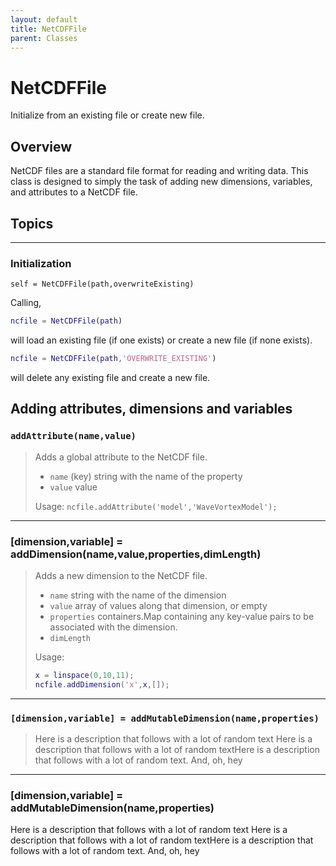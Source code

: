 ```yaml
---
layout: default
title: NetCDFFile
parent: Classes
---
```

#  NetCDFFile

Initialize from an existing file or create new file.

## Overview

NetCDF files are a standard file format for reading and writing data. This class is designed to simply the task of adding new dimensions, variables, and attributes to a NetCDF file.


## Topics

---

### Initialization

`self = NetCDFFile(path,overwriteExisting)`

Calling,
```matlab
ncfile = NetCDFFile(path)
```
will load an existing file (if one exists) or create a new file (if none exists).
```matlab
ncfile = NetCDFFile(path,'OVERWRITE_EXISTING')
```
will delete any existing file and create a new file.

## Adding attributes, dimensions and variables

### `addAttribute(name,value)`
> Adds a global attribute to the NetCDF file.
>
> - `name` (key) string with the name of the property
> - `value` value
>
> Usage: `ncfile.addAttribute('model','WaveVortexModel');`

---

### [dimension,variable] = addDimension(name,value,properties,dimLength)
> Adds a new dimension to the NetCDF file.
>
> - `name` string with the name of the dimension
> - `value` array of values along that dimension, or empty
> - `properties` containers.Map containing any key-value pairs to be associated with the dimension.
> - `dimLength` 
>
> Usage:
> ```matlab
> x = linspace(0,10,11);
> ncfile.addDimension('x',x,[]);
> ```

---

### `[dimension,variable] = addMutableDimension(name,properties)`

> Here is a description that follows with a lot of random text Here is a description that follows with a lot of random textHere is a description that follows with a lot of random text. And, oh, hey

---

### [dimension,variable] = addMutableDimension(name,properties)

  Here is a description that follows with a lot of random text Here is a description that follows with a lot of random textHere is a description that follows with a lot of random text. And, oh, hey



